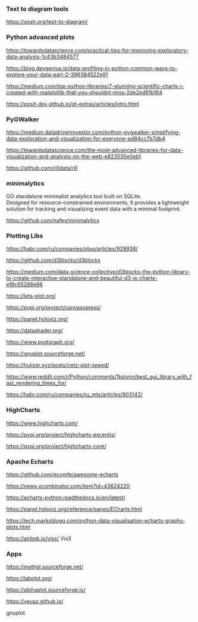 ### Text to diagram tools

<https://xosh.org/text-to-diagram/>
 

### Python advanced plots

<https://towardsdatascience.com/practical-tips-for-improving-exploratory-data-analysis-1c43b3484577>

<https://blog.devgenius.io/data-profiling-in-python-common-ways-to-explore-your-data-part-2-396384522e91>

<https://medium.com/top-python-libraries/7-stunning-scientific-charts-i-created-with-matplotlib-that-you-shouldnt-miss-2de2ed91b164>

<https://posit-dev.github.io/gt-extras/articles/intro.html>


### PyGWalker
<https://medium.datadriveninvestor.com/python-pygwalker-simplifying-data-exploration-and-visualization-for-everyone-ed84cc7b7db4>

<https://towardsdatascience.com/the-most-advanced-libraries-for-data-visualization-and-analysis-on-the-web-e823535e0eb1>



https://github.com/rilldata/rill

### minimalytics
GO standalone minimalist analytics tool built on SQLite.  
Designed for resource-constrained environments, 
It provides a lightweight solution for tracking and visualizing event data with a minimal footprint.

<https://github.com/nafey/minimalytics>

### Plotting Libs

<https://habr.com/ru/companies/otus/articles/929938/>

<https://github.com/d3blocks/d3blocks>

https://medium.com/data-science-collective/d3blocks-the-python-library-to-create-interactive-standalone-and-beautiful-d3-js-charts-ef8c65286e86

<https://lets-plot.org/>

<https://pypi.org/project/canvasxpress/>

<https://panel.holoviz.org/>

<https://datashader.org/>

<https://www.pyqtgraph.org/>



<https://gnuplot.sourceforge.net/>

<https://huijzer.xyz/posts/cetz-plot-speed/>

<https://www.reddit.com/r/Python/comments/1kpivim/best_gui_library_with_fast_rendering_times_for/>

<https://habr.com/ru/companies/ru_mts/articles/903142/>

### HighCharts

https://www.highcharts.com/

https://pypi.org/project/highcharts-excentis/

https://pypi.org/project/highcharts-core/

### Apache Echarts

https://github.com/ecomfe/awesome-echarts

https://news.ycombinator.com/item?id=43624220

https://echarts-python.readthedocs.io/en/latest/

https://panel.holoviz.org/reference/panes/ECharts.html

https://tech.marksblogg.com/python-data-visualisation-echarts-graphs-plots.html 

https://airbnb.io/visx/ VisX

### Apps

https://mathgl.sourceforge.net/

https://labplot.org/

https://alphaplot.sourceforge.io/

https://veusz.github.io/

gnuplot



